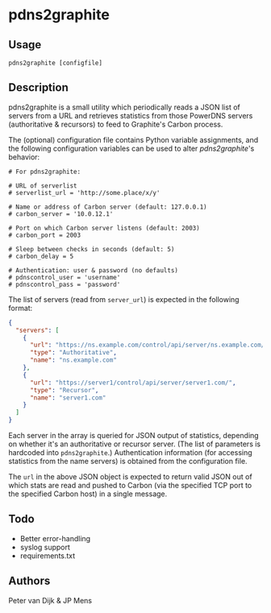 # pdns2graphite

## Usage

    pdns2graphite [configfile]

## Description

pdns2graphite is a small utility which periodically reads a JSON list of
servers from a URL and retrieves statistics from those PowerDNS servers
(authoritative & recursors) to feed to Graphite's Carbon process. 

The (optional) configuration file contains Python variable assignments, and
the following configuration variables can be used to alter _pdns2graphite_'s
behavior:

```
# For pdns2graphite:

# URL of serverlist
# serverlist_url = 'http://some.place/x/y'

# Name or address of Carbon server (default: 127.0.0.1)
# carbon_server = '10.0.12.1'

# Port on which Carbon server listens (default: 2003)
# carbon_port = 2003

# Sleep between checks in seconds (default: 5)
# carbon_delay = 5

# Authentication: user & password (no defaults)
# pdnscontrol_user = 'username'
# pdnscontrol_pass = 'password'
```


The list of servers (read from `server_url`) is expected in the following format:

```json
{
  "servers": [
    {
      "url": "https://ns.example.com/control/api/server/ns.example.com/", 
      "type": "Authoritative", 
      "name": "ns.example.com"
    }, 
    {
      "url": "https://server1/control/api/server/server1.com/", 
      "type": "Recursor", 
      "name": "server1.com"
    }
  ]
}
```

Each server in the array is queried for JSON output of statistics, depending on
whether it's an authoritative or recursor server. (The list of parameters is
hardcoded into `pdns2graphite`.) Authentication information (for accessing
statistics from the name servers) is obtained from the configuration file.

The `url` in the above JSON object is expected to return valid JSON out of
which stats are read and pushed to Carbon (via the specified TCP port to the
specified Carbon host) in a single message.


## Todo

* Better error-handling
* syslog support
* requirements.txt

## Authors

Peter van Dijk & JP Mens
